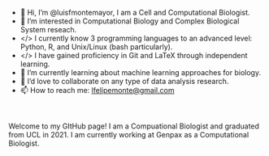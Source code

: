 - 👋 Hi, I’m @luisfmontemayor, I am a Cell and Computational Biologist.
- 👀 I’m interested in Computational Biology and Complex Biological System reseach.
- </> I currently know 3 programming languages to an advanced level: Python, R, and Unix/Linux (bash particularly).
- </> I have gained proficiency in Git and LaTeX through independent learning.
- 🌱 I’m currently learning about machine learning approaches for biology.
- 💞️ I’d love to collaborate on any type of data analysis research.
- 📫 How to reach me: lfelipemonte@gmail.com
<br />
<br />
Welcome to my GItHub page! I am a Compuational Biologist and graduated from UCL in 2021. I am currently working at Genpax as a Computational Biologist.
<br />   
<br />
<br />
<br />
<!---
luisfmontemayor/luisfmontemayor is a ✨ special ✨ repository because its `README.md` (this file) appears on your GitHub profile.
You can click the Preview link to take a look at your changes.
--->
